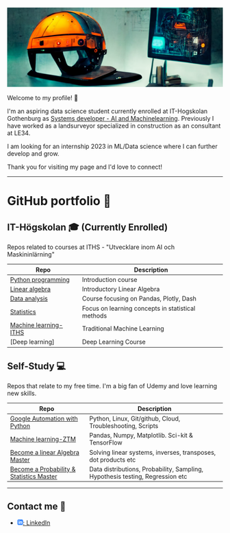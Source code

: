 ![ working as a landsurveyor in construction to a career in machine learning](assets/helmet.png)

Welcome to my profile! :robot:

I'm an aspiring data science student currently enrolled at IT-Hogskolan Gothenburg as [Systems developer - AI and Machinelearning][iths-ai]. Previously I have worked as a landsurveyor specialized in construction as an consultant at LE34.

I am looking for an internship 2023 in ML/Data science where I can further develop and grow.

Thank you for visiting my page and I'd love to connect!

---

# GitHub portfolio :briefcase:
## IT-Högskolan :mortar_board: (Currently Enrolled)
Repos related to courses at ITHS - "Utvecklare inom AI och Maskininlärning"

| Repo                                | Description                        |
| ------------------------------      | ---------------------------------- |
| [Python programming][pytprog]       | Introduction course     |
| [Linear algebra][lin_alg]          | Introductory Linear Algebra  |
| [Data analysis][data_analysis]     | Course focusing on Pandas, Plotly, Dash    |
| [Statistics][stat]     | Focus on learning concepts in statistical methods    |
| [Machine learning-ITHS][ml-iths]    | Traditional Machine Learning       |
| [Deep learning]<!--[dl]-->           | Deep Learning Course               |

[iths-ai]: https://www.iths.se/utbildningar/utvecklare-inom-ai-och-maskininlarning/
[pytprog]: https://github.com/smlatic/Python-Edin-Smlatic
[data_analysis]: https://github.com/smlatic/Databehandling-Edin-Smlatic
[stat]: https://github.com/smlatic/statistiska-metoder-workfolder
[ml-iths]: https://github.com/smlatic/Machine-Learning-ITHS
<!--[dl]: https://github.com/kokchun/Deep-learning-AI21  -->
[lin_alg]: https://github.com/kokchun/Linjar-algebra-21


## Self-Study :computer:
Repos that relate to my free time. I'm a big fan of Udemy and love learning new skills.

| Repo                    | Description                                   |
| ------------------------------ | --------------------------------------------- |
| [Google Automation with Python][go] | Python, Linux, Git/github, Cloud, Troubleshooting, Scripts |
| [Machine learning-ZTM][ml-ztm]      | Pandas, Numpy, Matplotlib. Sci-kit & TensorFlow       |
| [Become a linear Algebra Master][lin-krista]      | Solving linear systems, inverses, transposes, dot products etc        |
| [Become a Probability & Statistics Master][stat-krista]      | Data distributions, Probability, Sampling, Hypothesis testing, Regression etc|




[go]: https://github.com/smlatic/Google-it-automation-ES
[ml-ztm]: https://github.com/smlatic/ml_bootcamp
[god]: https://www.coursera.org/professional-certificates/google-data-analytics
[lin-krista]: https://www.udemy.com/course/linear-algebra-course/
[stat-krista]: https://www.udemy.com/course/statistics-probability/


---

## Contact me :iphone:

- [![linkedIn icon](assets/linkedIn-icon.png): LinkedIn][linkedin]

[linkedin]: https://www.linkedin.com/in/edin-smlatic-377251173/

